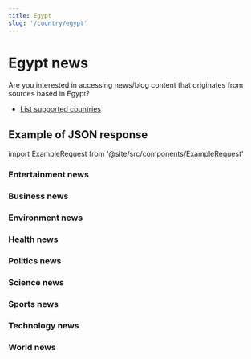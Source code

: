```yaml
---
title: Egypt
slug: '/country/egypt'
---
```


# Egypt news

Are you interested in accessing news/blog content that originates from sources based in Egypt?

- [List supported countries](/get-articles/countries)

## Example of JSON response

import ExampleRequest from '@site/src/components/ExampleRequest'

### Entertainment news
<ExampleRequest url="https://api.apitube.io/v1/news/articles?limit=2&category=news/Arts_and_Entertainment&country=eg"></ExampleRequest>

### Business news
<ExampleRequest url="https://api.apitube.io/v1/news/articles?limit=2&category=news/Business&country=eg"></ExampleRequest>

### Environment news
<ExampleRequest url="https://api.apitube.io/v1/news/articles?limit=2&category=news/Environment&country=eg"></ExampleRequest>

### Health news
<ExampleRequest url="https://api.apitube.io/v1/news/articles?limit=2&category=news/Health&country=eg"></ExampleRequest>

### Politics news
<ExampleRequest url="https://api.apitube.io/v1/news/articles?limit=2&category=news/Politics&country=eg"></ExampleRequest>

### Science news
<ExampleRequest url="https://api.apitube.io/v1/news/articles?limit=2&category=news/Science&country=eg"></ExampleRequest>

### Sports news
<ExampleRequest url="https://api.apitube.io/v1/news/articles?limit=2&category=news/Sports&country=eg"></ExampleRequest>

### Technology news
<ExampleRequest url="https://api.apitube.io/v1/news/articles?limit=2&category=news/Technology&country=eg"></ExampleRequest>

### World news
<ExampleRequest url="https://api.apitube.io/v1/news/articles?limit=2&category=news/World&country=eg"></ExampleRequest>
